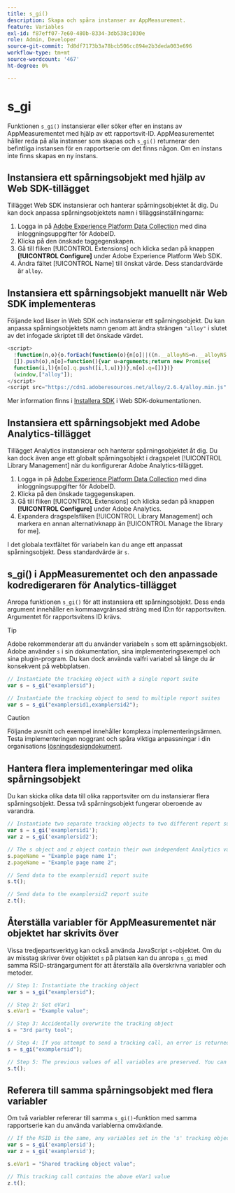 ```yaml
---
title: s_gi()
description: Skapa och spåra instanser av AppMeasurement.
feature: Variables
exl-id: f87eff07-7e60-480b-8334-3db538c1030e
role: Admin, Developer
source-git-commit: 7d8df7173b3a78bcb506cc894e2b3deda003e696
workflow-type: tm+mt
source-wordcount: '467'
ht-degree: 0%

---
```


# s_gi

Funktionen `s_gi()` instansierar eller söker efter en instans av AppMeasurementet med hjälp av ett rapportsvit-ID. AppMeasurementet håller reda på alla instanser som skapas och `s_gi()` returnerar den befintliga instansen för en rapportserie om det finns någon. Om en instans inte finns skapas en ny instans.

## Instansiera ett spårningsobjekt med hjälp av Web SDK-tillägget

Tillägget Web SDK instansierar och hanterar spårningsobjektet åt dig. Du kan dock anpassa spårningsobjektets namn i tilläggsinställningarna:

1. Logga in på [Adobe Experience Platform Data Collection](https://experience.adobe.com/data-collection) med dina inloggningsuppgifter för AdobeID.
1. Klicka på den önskade taggegenskapen.
1. Gå till fliken [!UICONTROL Extensions] och klicka sedan på knappen **[!UICONTROL Configure]** under Adobe Experience Platform Web SDK.
1. Ändra fältet [!UICONTROL Name] till önskat värde. Dess standardvärde är `alloy`.

## Instansiera ett spårningsobjekt manuellt när Web SDK implementeras

Följande kod läser in Web SDK och instansierar ett spårningsobjekt. Du kan anpassa spårningsobjektets namn genom att ändra strängen `"alloy"` i slutet av det infogade skriptet till det önskade värdet.

```js
<script>
  !function(n,o){o.forEach(function(o){n[o]||((n.__alloyNS=n.__alloyNS||
  []).push(o),n[o]=function(){var u=arguments;return new Promise(
  function(i,l){n[o].q.push([i,l,u])})},n[o].q=[])})}
  (window,["alloy"]);
</script>
<script src="https://cdn1.adoberesources.net/alloy/2.6.4/alloy.min.js" async></script>
```

Mer information finns i [Installera SDK](https://experienceleague.adobe.com/docs/experience-platform/edge/fundamentals/installing-the-sdk.html) i Web SDK-dokumentationen.

## Instansiera ett spårningsobjekt med Adobe Analytics-tillägget

Tillägget Analytics instansierar och hanterar spårningsobjektet åt dig. Du kan dock även ange ett globalt spårningsobjekt i dragspelet [!UICONTROL Library Management] när du konfigurerar Adobe Analytics-tillägget.

1. Logga in på [Adobe Experience Platform Data Collection](https://experience.adobe.com/data-collection) med dina inloggningsuppgifter för AdobeID.
1. Klicka på den önskade taggegenskapen.
1. Gå till fliken [!UICONTROL Extensions] och klicka sedan på knappen **[!UICONTROL Configure]** under Adobe Analytics.
1. Expandera dragspelsfliken [!UICONTROL Library Management] och markera en annan alternativknapp än [!UICONTROL Manage the library for me].

I det globala textfältet för variabeln kan du ange ett anpassat spårningsobjekt. Dess standardvärde är `s`.

## s_gi() i AppMeasurementet och den anpassade kodredigeraren för Analytics-tillägget

Anropa funktionen `s_gi()` för att instansiera ett spårningsobjekt. Dess enda argument innehåller en kommaavgränsad sträng med ID:n för rapportsviten. Argumentet för rapportsvitens ID krävs.

>[!TIP]
>
>Adobe rekommenderar att du använder variabeln `s` som ett spårningsobjekt. Adobe använder `s` i sin dokumentation, sina implementeringsexempel och sina plugin-program. Du kan dock använda valfri variabel så länge du är konsekvent på webbplatsen.

```js
// Instantiate the tracking object with a single report suite
var s = s_gi("examplersid");

// Instantiate the tracking object to send to multiple report suites
var s = s_gi("examplersid1,examplersid2");
```

>[!CAUTION]
>
>Följande avsnitt och exempel innehåller komplexa implementeringsämnen. Testa implementeringen noggrant och spåra viktiga anpassningar i din organisations [lösningsdesigndokument](../../prepare/solution-design.md).

## Hantera flera implementeringar med olika spårningsobjekt

Du kan skicka olika data till olika rapportsviter om du instansierar flera spårningsobjekt. Dessa två spårningsobjekt fungerar oberoende av varandra.

```js
// Instantiate two separate tracking objects to two different report suites
var s = s_gi('examplersid1');
var z = s_gi('examplersid2');

// The s object and z object contain their own independent Analytics variables simultaneously
s.pageName = "Example page name 1";
z.pageName = "Example page name 2";

// Send data to the examplersid1 report suite
s.t();

// Send data to the examplersid2 report suite
z.t();
```

## Återställa variabler för AppMeasurementet när objektet har skrivits över

Vissa tredjepartsverktyg kan också använda JavaScript `s`-objektet. Om du av misstag skriver över objektet `s` på platsen kan du anropa `s_gi` med samma RSID-strängargument för att återställa alla överskrivna variabler och metoder.

```js
// Step 1: Instantiate the tracking object
var s = s_gi("examplersid");

// Step 2: Set eVar1
s.eVar1 = "Example value";

// Step 3: Accidentally overwrite the tracking object
s = "3rd party tool";

// Step 4: If you attempt to send a tracking call, an error is returned. Instead, re-instantiate the tracking object
s = s_gi("examplersid");

// Step 5: The previous values of all variables are preserved. You can send a tracking call and eVar1 is correctly set
s.t();
```

## Referera till samma spårningsobjekt med flera variabler

Om två variabler refererar till samma `s_gi()`-funktion med samma rapportserie kan du använda variablerna omväxlande.

```js
// If the RSID is the same, any variables set in the 's' tracking object also get set in 'z' tracking object
var s = s_gi('examplersid');
var z = s_gi('examplersid');

s.eVar1 = "Shared tracking object value";

// This tracking call contains the above eVar1 value
z.t();
```

